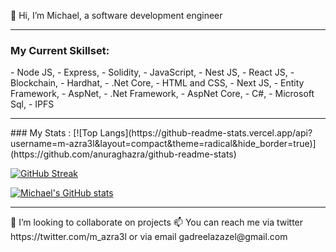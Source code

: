 👋 Hi, I’m Michael, a software development engineer
<hr>
<h3 align="left">My Current Skillset:</h3>
- Node JS, 
- Express, 
- Solidity, 
- JavaScript,
- Nest JS,
- React JS, 
- Blockchain, 
- Hardhat,
- .Net Core, 
- HTML and CSS, 
- Next JS, 
- Entity Framework, 
- AspNet, 
- .Net Framework,
- AspNet Core,
- C#,
- Microsoft Sql,
- IPFS
<hr>
### My Stats :
[![Top Langs](https://github-readme-stats.vercel.app/api?username=m-azra3l&layout=compact&theme=radical&hide_border=true)](https://github.com/anuraghazra/github-readme-stats)

[![GitHub Streak](http://github-readme-streak-stats.herokuapp.com?user=m-azra3l&theme=radical&hide_border=true&date_format=M%20j%5B%2C%20Y%5D&stroke=DD2727&ring=49D0DD)](https://git.io/streak-stats)

[![Michael's GitHub stats](https://github-readme-stats.vercel.app/api/top-langs/?username=m-azra3l&layout=compact&langs_count=10&show_icons=true&theme=radical&hide_border=true)](https://github.com/anuraghazra/github-readme-stats)
<hr>
 💞️ I’m looking to collaborate on projects
 📫 You can reach me via twitter https://twitter.com/m_azra3l or via email gadreelazazel@gmail.com



<!---
m-azra3l/m-azra3l is a ✨ special ✨ repository because its `README.md` (this file) appears on your GitHub profile.
You can click the Preview link to take a look at your changes.
--->
